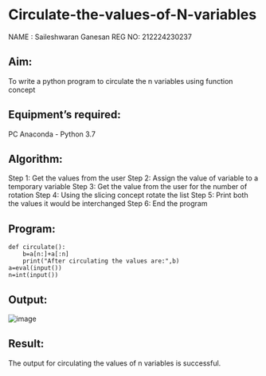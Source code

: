 # Circulate-the-values-of-N-variables


NAME : Saileshwaran Ganesan
REG NO: 212224230237

## Aim:
To write a python program to circulate the n variables using function concept
## Equipment’s required:
PC
Anaconda - Python 3.7
## Algorithm: 
Step 1:
Get the values from the user
Step 2:
Assign the value of variable to a temporary variable
Step 3:
Get the value from the user for the number of rotation
Step 4:
Using the slicing concept rotate the list
Step 5:
Print both the values it would be interchanged
Step 6:
End the program
## Program:
```
def circulate():
    b=a[n:]+a[:n]
    print("After circulating the values are:",b)
a=eval(input())
n=int(input())

```
## Output:
![image](https://github.com/user-attachments/assets/f190c0b0-8443-4f15-834d-d06458aee082)

## Result:
The output for circulating the values of n variables is successful.
